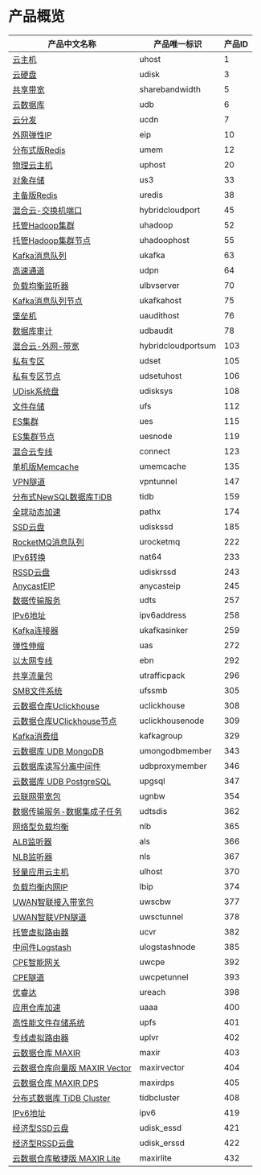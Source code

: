 # 产品概览

| 产品中文名称                      | 产品唯一标识       | 产品ID |
| --------------------------------- | ------------------ | ------ |
| [云主机]()                        | uhost              | 1      |
| [云硬盘]()                        | udisk              | 3      |
| [共享带宽]()                      | sharebandwidth     | 5      |
| [云数据库]()                      | udb                | 6      |
| [云分发]()                        | ucdn               | 7      |
| [外网弹性IP]()                    | eip                | 10     |
| [分布式版Redis]()                 | umem               | 12     |
| [物理云主机]()                    | uphost             | 20     |
| [对象存储]()                      | us3                | 33     |
| [主备版Redis]()                   | uredis             | 38     |
| [混合云-交换机端口]()             | hybridcloudport    | 45     |
| [托管Hadoop集群]()                | uhadoop            | 52     |
| [托管Hadoop集群节点]()            | uhadoophost        | 55     |
| [Kafka消息队列]()                 | ukafka             | 63     |
| [高速通道]()                      | udpn               | 64     |
| [负载均衡监听器]()                | ulbvserver         | 70     |
| [Kafka消息队列节点]()             | ukafkahost         | 75     |
| [堡垒机]()                        | uaudithost         | 76     |
| [数据库审计]()                    | udbaudit           | 78     |
| [混合云-外网-带宽]()              | hybridcloudportsum | 103    |
| [私有专区]()                      | udset              | 105    |
| [私有专区节点]()                  | udsetuhost         | 106    |
| [UDisk系统盘]()                   | udisksys           | 108    |
| [文件存储]()                      | ufs                | 112    |
| [ES集群]()                        | ues                | 115    |
| [ES集群节点]()                    | uesnode            | 119    |
| [混合云专线]()                    | connect            | 123    |
| [单机版Memcache]()                | umemcache          | 135    |
| [VPN隧道]()                       | vpntunnel          | 147    |
| [分布式NewSQL数据库TiDB]()        | tidb               | 159    |
| [全球动态加速]()                  | pathx              | 174    |
| [SSD云盘]()                       | udiskssd           | 185    |
| [RocketMQ消息队列]()              | urocketmq          | 222    |
| [IPv6转换]()                      | nat64              | 233    |
| [RSSD云盘]()                      | udiskrssd          | 243    |
| [AnycastEIP]()                    | anycasteip         | 245    |
| [数据传输服务]()                  | udts               | 257    |
| [IPv6地址]()                      | ipv6address        | 258    |
| [Kafka连接器]()                   | ukafkasinker       | 259    |
| [弹性伸缩]()                      | uas                | 272    |
| [以太网专线]()                    | ebn                | 292    |
| [共享流量包]()                    | utrafficpack       | 296    |
| [SMB文件系统]()                   | ufssmb             | 305    |
| [云数据仓库Uclickhouse]()         | uclickhouse        | 308    |
| [云数据仓库UClickhouse节点]()     | uclickhousenode    | 309    |
| [Kafka消费组]()                   | kafkagroup         | 329    |
| [云数据库 UDB MongoDB]()          | umongodbmember     | 343    |
| [云数据库读写分离中间件]()        | udbproxymember     | 346    |
| [云数据库 UDB PostgreSQL]()       | upgsql             | 347    |
| [云联网带宽包]()                  | ugnbw              | 354    |
| [数据传输服务-数据集成子任务]()   | udtsdis            | 362    |
| [网络型负载均衡]()                | nlb                | 365    |
| [ALB监听器]()                     | als                | 366    |
| [NLB监听器]()                     | nls                | 367    |
| [轻量应用云主机]()                | ulhost             | 370    |
| [负载均衡内网IP]()                | lbip               | 374    |
| [UWAN智联接入带宽包]()            | uwscbw             | 377    |
| [UWAN智联VPN隧道]()               | uwsctunnel         | 378    |
| [托管虚拟路由器]()                | ucvr               | 382    |
| [中间件Logstash]()                | ulogstashnode      | 385    |
| [CPE智能网关]()                   | uwcpe              | 392    |
| [CPE隧道]()                       | uwcpetunnel        | 393    |
| [优睿达]()                        | ureach             | 398    |
| [应用仓库加速]()                  | uaaa               | 400    |
| [高性能文件存储系统]()            | upfs               | 401    |
| [专线虚拟路由器]()                | uplvr              | 402    |
| [云数据仓库 MAXIR]()              | maxir              | 403    |
| [云数据仓库向量版 MAXIR Vector]() | maxirvector        | 404    |
| [云数据仓库 MAXIR DPS]()          | maxirdps           | 405    |
| [分布式数据库 TiDB Cluster]()     | tidbcluster        | 408    |
| [IPv6地址]()                      | ipv6               | 419    |
| [经济型SSD云盘]()                 | udisk_essd         | 421    |
| [经济型RSSD云盘]()                | udisk_erssd        | 422    |
| [云数据仓库敏捷版 MAXIR Lite]()   | maxirlite          | 432    |
